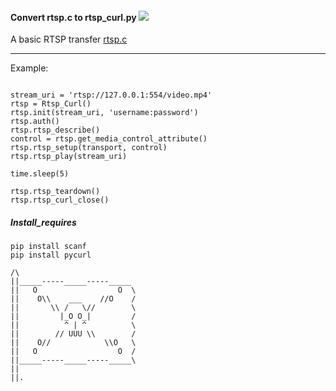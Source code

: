 #### Convert rtsp.c to rtsp_curl.py ![](https://travis-ci.org/madyel/rtsp_curl.svg?branch=master)

A basic RTSP transfer [rtsp.c][1]

---

Example:

```

stream_uri = 'rtsp://127.0.0.1:554/video.mp4'
rtsp = Rtsp_Curl()
rtsp.init(stream_uri, 'username:password')
rtsp.auth()
rtsp.rtsp_describe()
control = rtsp.get_media_control_attribute()
rtsp.rtsp_setup(transport, control)
rtsp.rtsp_play(stream_uri)

time.sleep(5)

rtsp.rtsp_teardown()
rtsp.rtsp_curl_close()

```

##### Install_requires

```
pip install scanf 
pip install pycurl
```

```
/\
||_____-----_____-----_____
||   O                  O  \
||    O\\    ___    //O    /
||       \\ /   \//        \
||         |_O O_|         /
||          ^ | ^          \
||        // UUU \\        /
||    O//            \\O   \
||   O                  O  /
||_____-----_____-----_____\
||
||.           

```

[1]: [https://curl.haxx.se/libcurl/c/rtsp.html]